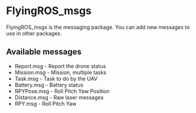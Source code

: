 FlyingROS_msgs
==============

FlyingROS_msgs is the messaging package. You can add new messages to use in other packages.

Available messages
--------

* Report.msg - Report the drone status
* Mission.msg - Mission, multiple tasks
* Task.msg - Task to do by the UAV
* Battery.msg - Battery status
* RPYPose.msg - Roll Pitch Yaw Position 
* Distance.msg - Raw laser messages
* RPY.msg - Roll Pitch Yaw
